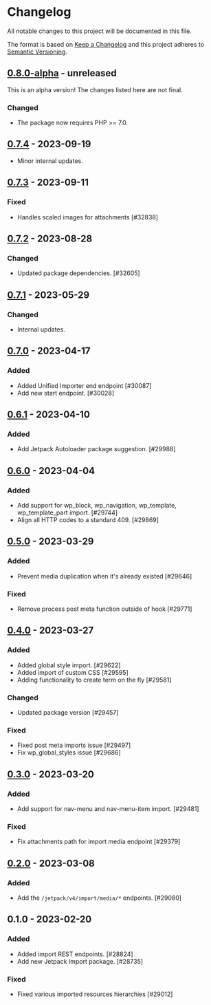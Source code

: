 # Changelog

All notable changes to this project will be documented in this file.

The format is based on [Keep a Changelog](https://keepachangelog.com/en/1.0.0/)
and this project adheres to [Semantic Versioning](https://semver.org/spec/v2.0.0.html).

## [0.8.0-alpha] - unreleased

This is an alpha version! The changes listed here are not final.

### Changed
- The package now requires PHP >= 7.0.

## [0.7.4] - 2023-09-19

- Minor internal updates.

## [0.7.3] - 2023-09-11
### Fixed
- Handles scaled images for attachments [#32838]

## [0.7.2] - 2023-08-28
### Changed
- Updated package dependencies. [#32605]

## [0.7.1] - 2023-05-29
### Changed
- Internal updates.

## [0.7.0] - 2023-04-17
### Added
- Added Unified Importer end endpoint [#30087]
- Add new start endpoint. [#30028]

## [0.6.1] - 2023-04-10
### Added
- Add Jetpack Autoloader package suggestion. [#29988]

## [0.6.0] - 2023-04-04
### Added
- Add support for wp_block, wp_navigation, wp_template, wp_template_part import. [#29744]
- Align all HTTP codes to a standard 409. [#29869]

## [0.5.0] - 2023-03-29
### Added
- Prevent media duplication when it's already existed [#29646]

### Fixed
- Remove process post meta function outside of hook [#29771]

## [0.4.0] - 2023-03-27
### Added
- Added global style import. [#29622]
- Added import of custom CSS [#29595]
- Adding functionality to create term on the fly [#29581]

### Changed
- Updated package version [#29457]

### Fixed
- Fixed post meta imports issue [#29497]
- Fix wp_global_styles issue [#29686]

## [0.3.0] - 2023-03-20
### Added
- Add support for nav-menu and nav-menu-item import. [#29481]

### Fixed
- Fix attachments path for import media endpoint [#29379]

## [0.2.0] - 2023-03-08
### Added
- Add the `/jetpack/v4/import/media/*` endpoints. [#29080]

## 0.1.0 - 2023-02-20
### Added
- Added import REST endpoints. [#28824]
- Add new Jetpack Import package. [#28735]

### Fixed
- Fixed various imported resources hierarchies [#29012]

[0.8.0-alpha]: https://github.com/Automattic/jetpack-import/compare/v0.7.4...v0.8.0-alpha
[0.7.4]: https://github.com/Automattic/jetpack-import/compare/v0.7.3...v0.7.4
[0.7.3]: https://github.com/Automattic/jetpack-import/compare/v0.7.2...v0.7.3
[0.7.2]: https://github.com/Automattic/jetpack-import/compare/v0.7.1...v0.7.2
[0.7.1]: https://github.com/Automattic/jetpack-import/compare/v0.7.0...v0.7.1
[0.7.0]: https://github.com/Automattic/jetpack-import/compare/v0.6.1...v0.7.0
[0.6.1]: https://github.com/Automattic/jetpack-import/compare/v0.6.0...v0.6.1
[0.6.0]: https://github.com/Automattic/jetpack-import/compare/v0.5.0...v0.6.0
[0.5.0]: https://github.com/Automattic/jetpack-import/compare/v0.4.0...v0.5.0
[0.4.0]: https://github.com/Automattic/jetpack-import/compare/v0.3.0...v0.4.0
[0.3.0]: https://github.com/Automattic/jetpack-import/compare/v0.2.0...v0.3.0
[0.2.0]: https://github.com/Automattic/jetpack-import/compare/v0.1.0...v0.2.0
